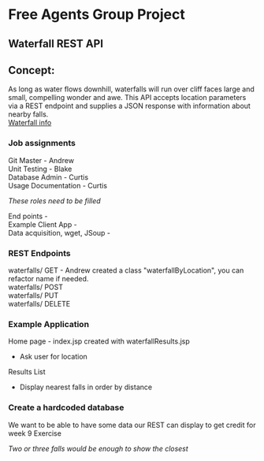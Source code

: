# Free Agents Group Project
## Waterfall REST API

## Concept:
As long as water flows downhill, waterfalls will run over cliff faces large and small, compelling wonder and awe.
This API accepts location parameters via a REST endpoint and supplies a JSON response with information about nearby falls.  
[Waterfall info](start_doc.md)

### Job assignments 
Git Master - Andrew  
Unit Testing - Blake  
Database Admin - Curtis  
Usage Documentation - Curtis  

*These roles need to be filled*

End points -  
Example Client App -  
Data acquisition, wget, JSoup -

### REST Endpoints

waterfalls/ GET - Andrew created a class "waterfallByLocation", you can refactor name if needed.   
waterfalls/ POST  
waterfalls/ PUT  
waterfalls/ DELETE


### Example Application

Home page - index.jsp created with waterfallResults.jsp
- Ask user for location

Results List
- Display nearest falls in order by distance

### Create a hardcoded database
We want to be able to have some data our REST can display to get credit for week 9 Exercise

*Two or three falls would be enough to show the closest*

